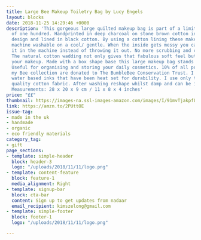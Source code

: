 ```yaml
---
title: Large Bee Makeup Toiletry Bag by Lucy Engels
layout: blocks
date: 2018-11-25 14:29:46 +0000
description: 'This gorgeous large quilted makeup bag is part of a limited edition
  of one hundred. Handprinted in deep charcoal on stone brown cotton in my own bee
  design and lined in black cotton. By using a cotton lining these makeup bags are
  machine washable on a cool/ gentle. When the inside gets messy you can just throw
  it in the machine instead of throwing it out. No more scrubbing and cracked linings!
  The natural cotton wadding not only gives that fabulous soft feel but also protects
  your makeup. Made with a box shape base this large makeup bag stands up on its own.
  Useful for organising and storing your daily cosmetics. 10% of all proceeds from
  my Bee collection are donated to The BumbleBee Conservation Trust. I use eco friendly
  water based inks that have been heat set for durability. I use only the best high
  quality cotton fabric. After washing reshape whilst damp and can be ironed flat.
  Measurements: 28 x 20 x 9 cm / 11 x 8 x 4 inches'
price: "££"
thumbnail: https://images-na.ssl-images-amazon.com/images/I/91mvTjakpfL._SL1500_.jpg
link: https://amzn.to/2PUttOE
issue-tag:
- made in the uk
- handmade
- organic
- eco friendly materials
category_tag:
- gift
page_sections:
- template: simple-header
  block: header-3
  logo: "/uploads/2018/11/11/logo.png"
- template: content-feature
  block: feature-1
  media_alignment: Right
- template: signup-bar
  block: cta-bar
  content: Sign up to get updates from nadaar
  email_recipient: kimszelong@gmail.com
- template: simple-footer
  block: footer-1
  logo: "/uploads/2018/11/11/logo.png"

---
```

